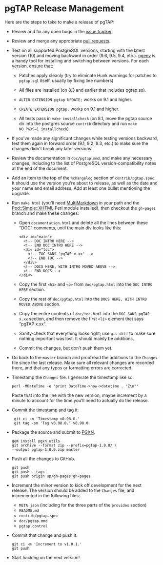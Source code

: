 pgTAP Release Management
========================

Here are the steps to take to make a release of pgTAP:

*   Review and fix any open bugs in the
    [issue tracker](https://github.com/theory/pgtap/issues).

*   Review and merge any appropriate
    [pull requests](https://github.com/theory/pgtap/pulls).

*   Test on all supported PostgreSQL versions, starting with the latest version
    (10) and moving backward in order (9.6, 9.5, 9.4, etc.).
    [pgenv](https://github.com/theory/pgenv/) is a handy tool for installing and
    switching between versions. For each version, ensure that:

    +   Patches apply cleanly (try to eliminate Hunk warnings for patches to
        `pgtap.sql` itself, usually by fixing line numbers)

    +   All files are installed (on 8.3 and earlier that includes pgtap.so).

    +   `ALTER EXTENSION pgtap UPDATE;` works on 9.1 and higher.

    +   `CREATE EXTENSION pgtap;` works on 9.1 and higher.

    +   All tests pass in `make installcheck` (on 8.1, move the pgtap source
        dir into the postgres source `contrib` directory and run
        `make NO_PGXS=1 installcheck`)

*   If you've made any significant changes while testing versions backward, test
    them again in forward order (9.1, 9.2, 9.3, etc.) to make sure the changes
    didn't break any later versions.

*   Review the documentation in `doc/pgtap.mmd`, and make any necessary changes,
    including to the list of PostgreSQL version-compatibility notes at the end
    of the document.

*   Add an item to the top of the `%changelog` section of `contrib/pgtap.spec`.
    It should use the version you're about to release, as well as the date and
    your name and email address. Add at least one bullet mentioning the
    upgrade.

*   Run `make html` (you'll need
    [MultiMarkdown](http://fletcherpenney.net/multimarkdown/) in your path and
    the [Pod::Simple::XHTML](https://metacpan.org/module/Pod::Simple::XHTML)
    Perl module installed), then checkout the `gh-pages` branch and make these
    changes:

    +   Open `documentation.html` and delete all the lines between these "DOC"
        comments, until the main div looks like this:

            <div id="main">
              <!-- DOC INTRO HERE -->
              <!-- END DOC INTRO HERE -->
              <div id="toc">
                <!-- TOC SANS "pgTAP x.xx" -->
                <!-- END TOC -->
              </div>
              <!-- DOCS HERE, WITH INTRO MOVED ABOVE -->
              <!-- END DOCS -->
            </div>

    +   Copy the first `<h1>` and `<p>` from `doc/pgtap.html` into the
        `DOC INTRO HERE` section.

    +   Copy the rest of `doc/pgtap.html` into the
        `DOCS HERE, WITH INTRO MOVED ABOVE` section.

    +   Copy the entire contents of `doc/toc.html` into the
        `DOC SANS pgTAP x.xx` section, and then remove the first `<li>` element that
        says "pgTAP x.xx".

    +   Sanity-check that everything looks right; use `git diff` to make sure
        nothing important was lost. It should mainly be additions.

    +   Commit the changes, but don't push them yet.

*   Go back to the `master` branch and proofread the additions to the `Changes`
    file since the last release. Make sure all relevant changes are recorded
    there, and that any typos or formatting errors are corrected.

*   Timestamp the `Changes` file. I generate the timestamp like so:

        perl -MDateTime -e 'print DateTime->now->datetime . "Z\n"'

    Paste that into the line with the new version, maybe increment by a minute
    to account for the time you'll need to actually do the release.

*   Commit the timestamp and tag it:

         git ci -m 'Timestamp v0.98.0.'
         git tag -sm 'Tag v0.98.0.' v0.98.0

*   Package the source and submit to [PGXN](http://manager.pgxn.org/).

        gem install pgxn_utils
        git archive --format zip --prefix=pgtap-1.0.0/ \
        --output pgtap-1.0.0.zip master

*   Push all the changes to GitHub.

        git push
        git push --tags
        git push origin up/gh-pages:gh-pages

*   Increment the minor version to kick off development for the next release.
    The version should be added to the `Changes` file, and incremented in the
    following files:

    +   `META.json` (including for the three parts of the `provides` section)
    +   `README.md`
    +   `contrib/pgtap.spec`
    +   `doc/pgtap.mmd`
    +   `pgtap.control`

*   Commit that change and push it.

        git ci -m 'Increment to v1.0.1.'
        git push

*   Start hacking on the next version!
